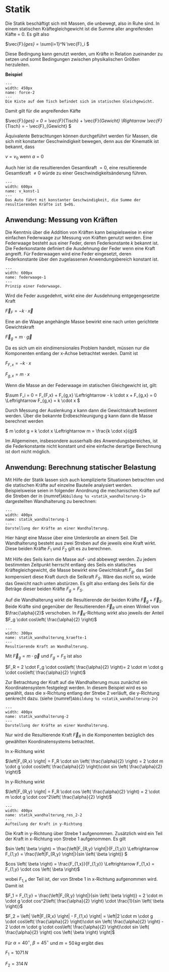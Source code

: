 # Statik

Die Statik beschäftigt sich mit Massen, die unbewegt, also in Ruhe sind. 
In einem statischen Kräftegleichgewicht ist die Summe aller angreifenden Käfte = 0. Es gilt also

$\vec{F}_{ges} = \sum_{i=1}^N \vec{F}_i $

Diese Bedingung kann genutzt werden, um Kräfte in Relation zueinander zu setzen und somit Bedingungen zwischen physikalischen Größen herzuleiten.

**Beispiel**

```{figure} Bilder/statik_01.png
---
width: 450px
name: force-2
---
Die Kiste auf dem Tisch befindet sich im statischen Gleichgewicht. 
 ```

 Damit gilt für die angreifenden Käfte

 $\vec{F}_{ges} = 0 = \vec{F}_{Tisch} + \vec{F}_{Gewicht} \Rightarrow \vec{F}_{Tisch} = - \vec{F}_{Gewicht} $

 Äquivalente Betrachtungen können durchgeführt werden für Massen, die sich mit konstanter Geschwindigkeit bewegen, denn aus der Kinematik ist bekannt, dass

$v = v_0$ wenn $a = 0$

Auch hier ist die resultierenden Gesamtkraft $=0$, eine resultierende Gesamtkraft $\not =0$ würde zu einer Geschwindigkeitsänderung führen. 

```{figure} Bilder/auto.png
---
width: 600px
name: v_konst-1
---
Das Auto fährt mit konstanter Geschwindigkeit, die Summe der resultierenden Kräfte ist $=0$.
 ```

 ## Anwendung: Messung von Kräften

 Die Kenntnis über die Addition von Kräften kann beispielsweise in einer einfachen Federwaage zur Messung von Kräften genutzt werden.
 Eine Federwaage besteht aus einer Feder, deren Federkonstante $k$ bekannt ist. Die Federkonstante definiert die Ausdehnung der Feder wenn eine Kraft angreift. Für Federwaagen wird eine Feder eingesetzt, deren Federkonstante über den zugelassenen Anwendungsbereich konstant ist. 

 ```{figure} Bilder/Federwaage.png
---
width: 600px
name: federwaage-1
---
Prinzip einer Federwaage.
 ```

 Wird die Feder ausgedehnt, wirkt eine der Ausdehnung entgegengesetzte Kraft 

 $\vec{F}_F = - k \cdot  \vec{x}$

 Eine an die Waage angehängte Masse bewirkt eine nach unten gerichtete Gewichtskraft

 $\vec{F}_g = m \cdot \vec{g}$

 Da es sich um ein eindimensionales Problem handelt, müssen nur die Komponenten entlang der x-Achse betrachtet werden. Damit ist

 $F_{F,x} = - k \cdot x$

 $F_{g,x} = m \cdot x$

 Wenn die Masse an der Federwaage im statischen Gleichgewicht ist, gilt:

$\sum F_i = 0 = F_{F,x} + F_{g,x} \Leftrightarrow - k \cdot x +  F_{g,x} = 0  \Leftrightarrow F_{g,x} = k \cdot x $

Durch Messung der Auslenkung $x$ kann dann die Gewichtskraft bestimmt werden. Über die bekannte Erdbeschleunigung $g$ kann dann die Masse berechnet werden

$ m \cdot g = k \cdot x  \Leftrightarrow m  = \frac{k \cdot x}{g}$ 

Im Allgemeinen, insbesondere ausserhalb des Anwendungsbereiches, ist die Federkonstante nicht konstant und eine einfache derartige Berechnung ist dort nicht möglich. 

 ## Anwendung: Berechnung statischer Belastung

 Mit Hilfe der Statik lassen sich auch komplizierte Situationen betrachten und die statischen Kräfte auf einzelne Bauteile analysiert werden. 
 Beispielsweise seien in folgender Anordnung die mechanischen Kräfte auf die Streben der in {numref}`Abbildung %s <statik_wandhalterung-1>` dargestellten Wandhalterung zu berechnen:

  ```{figure} Bilder/statik_wandhalterung.png
---
width: 400px
name: statik_wandhalterung-1
---
Darstellung der Kräfte an einer Wandhalterung.
 ```

 Hier hängt eine Masse über eine Umlenkrolle an einem Seil. Die Wandhalterung besteht aus zwei Streben auf die jeweils eine Kraft wirkt. Diese beiden Kräfte $F_1$ und $F_2$ gilt es zu berechnen.

 Mit Hilfe des Seils kann die Masse auf- und abbewegt werden. Zu jedem bestimmten Zeitpunkt herrscht entlang des Seils ein statisches Kräftegleichgewicht, die Masse bewirkt eine Gewichtskraft $F_g$, das Seil kompensiert diese Kraft durch die Seilkraft $F_S$. Wäre das nicht so, würde das Gewicht nach unten abstürzen. Es gilt also entlang des Seils für die Beträge dieser beiden Kräfte $F_g = F_S$.
 
 Auf die Wandhalterung wirkt die Resultierende der beiden Kräfte $\vec{F}_g + \vec{F}_S$. Beide Kräfte sind gegenüber der Resultierenden $\vec{F}_R$ um einen Winkel von $\frac{\alpha}{2}$ verschoben. In $\vec{F}_R$-Richtung wirkt also jeweils der Anteil $F_g \cdot cos\left( \frac{\alpha}{2} \right)$



 
 ```{figure} Bilder/statik_wandhalterung_kraefte.png
---
width: 300px
name: statik_wandhalterung_kraefte-1
---
Resultierende Kraft an Wandhalterung.
 ```

Mit $\vec{F}_g = m \cdot \vec{g}$ und $F_g = F_S$  ist also 

$F_R = 2 \cdot F_g \cdot cos\left( \frac{\alpha}{2} \right)= 2 \cdot m \cdot g \cdot cos\left( \frac{\alpha}{2} \right)$

Zur Betrachtung der Kraft auf die Wandhalterung muss zunächst ein Koordinatensystem festgelegt werden. In diesem Beispiel wird es so gewählt, dass die x-Richtung entlang der Strebe 2 verläuft, die y-Richtung senkrecht dazu. (siehe {numref}`Abbildung %s <statik_wandhalterung-2>`)


```{figure} Bilder/statik_wandhalterung_2.png
---
width: 400px
name: statik_wandhalterung-2
---
Darstellung der Kräfte an einer Wandhalterung.
 ```


Nur wird die Resultierende Kraft $\vec{F}_R$ in die Komponenten bezüglich des gewählten Koordinatensystems betrachtet. 

In x-Richtung wirkt

$\left|F_{R,x} \right| = F_R \cdot sin \left( \frac{\alpha}{2} \right) =  2 \cdot m \cdot g \cdot cos\left( \frac{\alpha}{2} \right)\cdot sin \left( \frac{\alpha}{2} \right)$

In y-Richtung wirkt

$\left|F_{R,y} \right| = F_R \cdot cos \left( \frac{\alpha}{2} \right) = 2 \cdot m \cdot g \cdot cos^2\left( \frac{\alpha}{2} \right)$


```{figure} Bilder/statik_wandhalterung_res_2.png
---
width: 400px
name: statik_wandhalterung_res_2-2
---
Aufteilung der Kraft in y-Richtung
 ```

Die Kraft in y-Richtung über Strebe 1 aufgenommen. Zusätzlich wird ein Teil der Kraft in x-Richtung von Strebe 1 aufgenommen.
Es gilt

$sin \left( \beta \right) = \frac{\left|F_{R,y} \right|}{F_{1,y}} \Leftrightarrow F_{1,y} = \frac{\left|F_{R,y} \right|}{sin \left( \beta \right)} $

$cos \left( \beta \right) = \frac{F_{1,x}}{F_{1,y}} \Leftrightarrow F_{1,x} = F_{1,y} \cdot cos \left( \beta \right)$

wobei $F_{1,x}$ der Teil ist, der von Strebe 1 in x-Richtung aufgenommen wird.
Damit ist 

$F_1 = F_{1,y} = \frac{\left|F_{R,y} \right|}{sin \left( \beta \right)} = 2 \cdot m \cdot g \cdot cos^2\left( \frac{\alpha}{2} \right) \cdot \frac{1}{sin \left( \beta \right)}$

$F_2 = \left| \left|F_{R,x} \right| - F_{1,x} \right| = \left|2 \cdot m \cdot g \cdot cos\left( \frac{\alpha}{2} \right)\cdot sin \left( \frac{\alpha}{2} \right) - 2 \cdot m \cdot g \cdot cos\left( \frac{\alpha}{2} \right)\cdot sin \left( \frac{\alpha}{2} \right) cos \left( \beta \right) \right|$

Für $\alpha = 40^\circ$, $\beta = 45^\circ$ und $m = 50 \, kg$ ergibt dies

$F_1 = 1071 \, N$

$F_2 = 314 \, N$